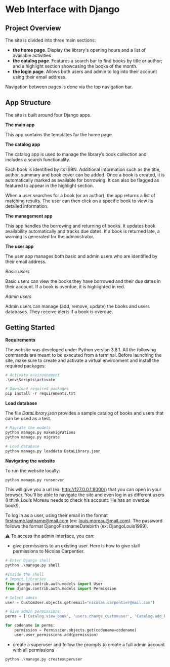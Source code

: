 # Web Interface with Django

## Project Overview

The site is divided into three main sections:
- **the home page**. Display the library's opening hours and a list of available activities
- **the catalog page**. Features a search bar  to find books by title or author; and a highlight section showcasing the books of the month.
- **the login page**. Allows both users and admin to log into their account using their email address.

Navigation between pages is done via the top navigation bar.

## App Structure

The site is built around four Django apps.

**The main app**

This app contains the templates for the home page.

**The catalog app**

The catalog app is used to manage the library’s book collection and includes a search functionality.

Each book is identified by its ISBN. Additional information such as the title, author, summary and book cover can be added. Once a book is created, it is automatically marked as available for borrowing. It can also be flagged as featured to appear in the highlight section.

When a user searches for a book (or an author), the app returns a list of matching results. The user can then click on a specific book to view its detailed information.

**The management app**

This app handles the borrowing and returning of books. It updates book availability automatically and tracks due dates. If a book is returned late, a warning is generated for the administrator.

**The user app**

The user app manages both basic and admin users who are identified by their email address.

*Basic users*

Basic users can view the books they have borrowed and their due dates in their account. If a book is overdue, it is highlighted in red.

*Admin users*

Admin users can manage (add, remove, update) the books and users databases. They receive alerts if a book is overdue.

## Getting Started


**Requirements**

The website was developed under Python version 3.8.1. All the following commands are meant to be executed from a terminal. Before launching the site, make sure to create and activate a virtual environment and install the required packages:

```python
# Activate environnement
.\env\Scripts\activate

# Download required packages
pip install -r requirements.txt
```

**Load database**

The file *DataLibrary.json* provides a sample catalog of books and users that can be used as a test.

```python
# Migrate the models
python manage.py makemigrations
python manage.py migrate

# Load database
python manage.py loaddata DataLibrary.json
```

**Navigating the website**

To run the website locally:

```python
python manage.py runserver
```

This will give you a url (ex: http://127.0.0.1:8000/) that you can open in your browser. You'll be able to navigate the site and even log in as different users (I think Louis Moreau needs to check his account. He has an overdue book!).

To log in as a user, using their email in the format firstname.lastname@mail.com (ex: louis.moreau@mail.com). The password follows the format DjangoFirstnameDatebirth (ex: DjangoLouis1999).

:warning: To access the admin interface, you can:
- give permissions to an existing user. Here is how to give stall permissions to Nicolas Carpentier. 

```python
# Enter Django shell
python .\manage.py shell

#Inside the shell
# Import libraries
from django.contrib.auth.models import User
from django.contrib.auth.models import Permission

# Select admin
user = CustomUser.objects.get(email="nicolas.carpentier@mail.com")

# Give admin permissions
perms = ['Catalog.view_book', 'users.change_customuser', 'Catalog.add_book', 'users.view_customuser', 'management.view_borrowbook', 'Catalog.change_book', 'users.add_customuser', 'management.add_borrowbook', 'management.change_borrowbook']

for codename in perms:
    permission = Permission.objects.get(codename=codename)
    user.user_permissions.add(permission)
```

- create a superuser and follow the prompts to create a full admin account with all permissions

```python
python .\manage.py createsuperuser
```
